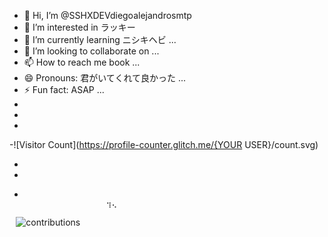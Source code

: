 - 👋 Hi, I’m @SSHXDEVdiegoalejandrosmtp
- 👀 I’m interested in  ラッキー
- 🌱 I’m currently learning   ニシキヘビ    ...
- 💞️ I’m looking to collaborate on ...
- 📫 How to reach me book  ...
- 😄 Pronouns:    君がいてくれて良かった ...
- ⚡ Fun fact:   ASAP  ...
-
-
-
-![Visitor Count](https://profile-counter.glitch.me/{YOUR USER}/count.svg)

-
-
-                                                                                                                                                                                                                                                                                                                                                                                                                                                                                                                                                                                                                                                                                                                                                                                                                             ⠀⠀⠀⠀⠀⠀⠀⠀⠀⠀⠀⠀⠀⠀⠀⢲⢄⠀⠀⠀⠀⠀⠀⠀⠀⠀⠀⠀⠀⠀⠀⠀⠀
⠀![contributions](https://github.com/SSHXDEVdiegoalejandrosmtp/SSHXDEVdiegoalejandrosmtp/assets/169316076/f2fe0c4c-7320-40da-8b9d-ccd96908dd9b)
